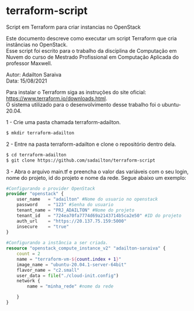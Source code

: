 # terraform-script
Script em Terraform para criar instancias no OpenStack

Este documento descreve como executar um script Terraform que cria instâncias no OpenStack.  
Esse script foi escrito para o trabalho da disciplina de Computação em Nuvem do curso de Mestrado Profissional em Computação Aplicada do professor Maxwell.

Autor: Adailton Saraiva  
Data: 15/08/2021

Para instalar o Terraform siga as instruções do site oficial: https://www.terraform.io/downloads.html.  
O sistema utilizado para o desenvolvimento desse trabalho foi o ubuntu-20.04.  

1 - Crie uma pasta chamada terraform-adailton.  
```bash
$ mkdir terraform-adailton
```

2 - Entre na pasta terraform-adailton e clone o repositório dentro dela.  
```bash
$ cd terraform-adailton
$ git clone https://github.com/sadailton/terraform-script
```

3 - Abra o arquivo main.tf e preencha o valor das variáveis com o seu login, nome do projeto, id do projeto e nome da rede. Segue abaixo um exemplo:  

```terraform
#Configurando o provider OpenStack
provider "openstack" {
	user_name   = "adailton" #Nome do usuario no openstack  	
	password    = "123" #Senha do usuario  
	tenant_name = "PRJ_ADAILTON" #Nome do projeto  
	tenant_id   = "724ea70fa7774d69a2143714b5ca2e50" #ID do projeto  
	auth_url    = "https://20.137.75.159:5000"  
	insecure    = "true"  
}  
	
#Configurando a instância a ser criada.
resource "openstack_compute_instance_v2" "adailton-saraiva" {	
	count = 2	
	name = "terraform-vm-${count.index + 1}"	
	image_name = "ubuntu-20.04.1-server-64bit"	
	flavor_name = "c2.small"	
	user_data = file("./cloud-init.config")	
	network {	
		name = "minha_rede" #nome da rede	

	}	
}
```
